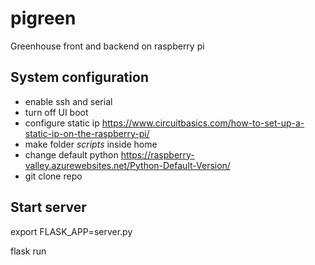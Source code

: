 # pigreen
Greenhouse front and backend on raspberry pi

## System configuration

* enable ssh and serial
* turn off UI boot
* configure static ip
  https://www.circuitbasics.com/how-to-set-up-a-static-ip-on-the-raspberry-pi/
* make folder *scripts* inside home
* change default python https://raspberry-valley.azurewebsites.net/Python-Default-Version/
* git clone repo

## Start server

export FLASK_APP=server.py

flask run